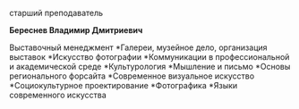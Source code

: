 старший преподаватель



**Береснев Владимир Дмитриевич**

Выставочный менеджмент
	*Галереи, музейное дело, организация выставок
	*Искусство фотографии
	*Коммуникации в профессиональной и академической среде
	*Культурология
	*Мышление и письмо
	*Основы регионального форсайта
	*Современное визуальное искусство
	*Социокультурное проектирование
	*Фотографика
	*Языки современного искусства